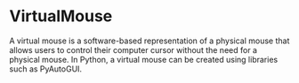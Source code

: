 # VirtualMouse
A virtual mouse is a software-based representation of a physical mouse that allows users to control their computer cursor without the need for a physical mouse. In Python, a virtual mouse can be created using libraries such as PyAutoGUI.
